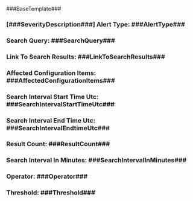 ﻿###BaseTemplate###

### [###SeverityDescription###] Alert Type: ###AlertType###
### Search Query: ###SearchQuery###
### Link To Search Results: ###LinkToSearchResults###
### Affected Configuration Items: ###AffectedConfigurationItems###
### Search Interval Start Time Utc: ###SearchIntervalStartTimeUtc###
### Search Interval End Time Utc: ###SearchIntervalEndtimeUtc###
### Result Count: ###ResultCount###
### Search Interval In Minutes: ###SearchIntervalInMinutes###
### Operator: ###Operator###
### Threshold: ###Threshold###
